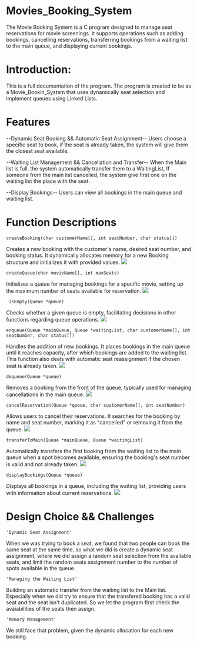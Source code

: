 # Movies_Booking_System

The Movie Booking System is a C program designed to manage seat reservations for movie screenings. It supports operations such as adding bookings, cancelling reservations, transferring bookings from a waiting list to the main queue, and displaying current bookings.


# Introduction:
This is a full documentation of the program. The program is created to be as a Movie_Bookin_System that uses dynamically seat selection and implement queues using Linked Lists.

# Features
--Dynamic Seat Booking && Automatic Seat Assignment--
       Users choose a specific seat to book, if the seat is already taken, the system will give them the closest seat available.

--Waiting List Management && Cancellation and Transfer--
        When the Main list is full, the system automatically transfer them to a WaitingList, If someone from the main list cancelled, the system give first one on the waiting list the place with the seat.

--Display Bookings--
        Users can view all bookings in the main queue and waiting list.


# Function Descriptions
    createBooking(char customerName[], int seatNumber, char status[])
Creates a new booking with the customer's name, desired seat number, and booking status. It dynamically allocates memory for a new Booking structure and initializes it with provided values.
  [<img src="https://github.com/Psychopass-crypto/Movies_Booking_System/blob/main/createBooking.png"/>](https://github.com/Psychopass-crypto/Movies_Booking_System/blob/main/createBooking.png)

    createQueue(char movieName[], int maxSeats)
Initializes a queue for managing bookings for a specific movie, setting up the maximum number of seats available for reservation.
  [<img src="https://github.com/Psychopass-crypto/Movies_Booking_System/blob/main/createQueue.png"/>](https://github.com/Psychopass-crypto/Movies_Booking_System/blob/main/createQueue.png)

     isEmpty(Queue *queue)
Checks whether a given queue is empty, facilitating decisions in other functions regarding queue operations.
 [<img src="https://github.com/Psychopass-crypto/Movies_Booking_System/blob/main/IsEmpty.png"/>](https://github.com/Psychopass-crypto/Movies_Booking_System/blob/main/IsEmpty.png)


    enqueue(Queue *mainQueue, Queue *waitingList, char customerName[], int seatNumber, char status[])
Handles the addition of new bookings. It places bookings in the main queue until it reaches capacity, after which bookings are added to the waiting list. This function also deals with automatic seat reassignment if the chosen seat is already taken.
 [<img src="https://github.com/Psychopass-crypto/Movies_Booking_System/blob/main/enqueue.png"/>](https://github.com/Psychopass-crypto/Movies_Booking_System/blob/main/enqueue.png)


    dequeue(Queue *queue)
Removes a booking from the front of the queue, typically used for managing cancellations in the main queue.
 [<img src="https://github.com/Psychopass-crypto/Movies_Booking_System/blob/main/dequeue.png"/>](https://github.com/Psychopass-crypto/Movies_Booking_System/blob/main/dequeue.png)

    cancelReservation(Queue *queue, char customerName[], int seatNumber)
Allows users to cancel their reservations. It searches for the booking by name and seat number, marking it as "cancelled" or removing it from the queue.
 [<img src="https://github.com/Psychopass-crypto/Movies_Booking_System/blob/main/cancelReservation.png"/>](https://github.com/Psychopass-crypto/Movies_Booking_System/blob/main/cancelReservation.png)

    transferToMain(Queue *mainQueue, Queue *waitingList)
Automatically transfers the first booking from the waiting list to the main queue when a spot becomes available, ensuring the booking's seat number is valid and not already taken.
 [<img src="https://github.com/Psychopass-crypto/Movies_Booking_System/blob/main/transferToMain.png"/>](https://github.com/Psychopass-crypto/Movies_Booking_System/blob/main/transferToMain.png)

    displayBookings(Queue *queue)
Displays all bookings in a queue, including the waiting list, providing users with information about current reservations.
[<img src="https://github.com/Psychopass-crypto/Movies_Booking_System/blob/main/displayBookings.png"/>](https://github.com/Psychopass-crypto/Movies_Booking_System/blob/main/displayBookings.png)


# Design Choice && Challenges
    'Dynamic Seat Assignment'
When we was trying to book a seat, we found that two people can book the same seat at the same time, so what we did is create a dynamic seat assignment, where we did assign a random seat selection from the available seats, and limit the random seats assignment number to the number of spots available in the queue.

    'Managing the Waiting List'
Building an automatic transfer from the waiting list to the Main list. Especially when we did try to ensure that the transfered booking has a valid seat and the seat isn't duplicated. So we let the program first check the avaiabilities of the seats then assign.

    'Memory Management'
We still face that problem, given the dynamic allocation for each new booking.

